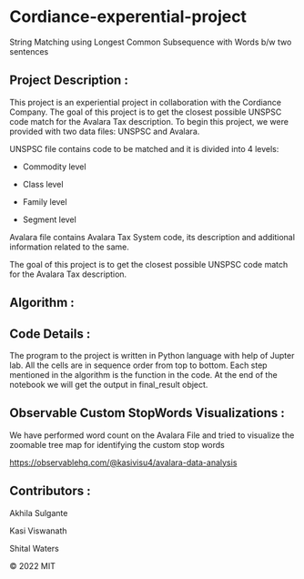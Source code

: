 # Cordiance-experential-project

String Matching using Longest Common Subsequence with Words b/w two sentences

## Project Description :

This project is an experiential project in collaboration with the Cordiance Company. The goal of this project is to get the closest possible UNSPSC code match for the Avalara Tax description. To begin this project, we were provided with two data files: UNSPSC and Avalara. 

UNSPSC file contains code to be matched and it is divided into 4 levels: 

- Commodity level 

- Class level 

- Family level 

- Segment level 

Avalara file contains Avalara Tax System code, its description and additional information related to the same. 

The goal of this project is to get the closest possible UNSPSC code match for the Avalara Tax description.


## Algorithm : 







## Code Details :

The program to the project is written in Python language with help of Jupter lab. All the cells are in sequence order from top to bottom. Each step mentioned in the algorithm is the function in the code. At the end of the notebook we will get the output in final_result object.

## Observable Custom StopWords Visualizations :

We have performed word count on the Avalara File and tried to visualize the zoomable tree map for identifying the custom stop words

https://observablehq.com/@kasivisu4/avalara-data-analysis

## Contributors :

Akhila Sulgante 

Kasi Viswanath ![![](https://github.com/remarkablemark.png?size=50)](https://github.com/remarkablemark)

Shital Waters


© 2022 MIT
